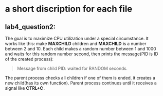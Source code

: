# a short discription for each file
## lab4_question2:
The goal is to maximize CPU utilization under a special circumstance.
It works like this: make **MAXCHILD** children and **MAXCHILD** is a number between 2 and 10.
Each child makes a random number between 1 and 1000 and waits for this random number second, then  prints the message(PID is ID of the created process):
> Message from child PID: waited for RANDOM seconds.

The parent process checks all children if one of them is ended, it creates a new child(has its own function).
Parent process continues until it receives a signal like **CTRL+C** .

